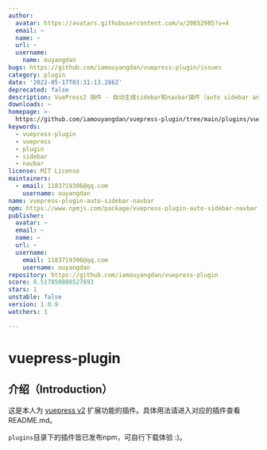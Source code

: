 ```yaml
---
author:
  avatar: https://avatars.githubusercontent.com/u/20652985?v=4
  email: ~
  name: ~
  url: ~
  username:
    name: ouyangdan
bugs: https://github.com/iamouyangdan/vuepress-plugin/issues
category: plugin
date: '2022-05-17T03:31:13.286Z'
deprecated: false
description: VuePress2 插件 - 自动生成sidebar和navbar插件（auto sidebar and navbar)
downloads: ~
homepage: >-
  https://github.com/iamouyangdan/vuepress-plugin/tree/main/plugins/vuepress-plugin-auto-sidebar-navbar#readme
keywords:
  - vuepress-plugin
  - vuepress
  - plugin
  - sidebar
  - navbar
license: MIT License
maintainers:
  - email: 1183719396@qq.com
    username: ouyangdan
name: vuepress-plugin-auto-sidebar-navbar
npm: https://www.npmjs.com/package/vuepress-plugin-auto-sidebar-navbar
publisher:
  avatar: ~
  email: ~
  name: ~
  url: ~
  username:
    email: 1183719396@qq.com
    username: ouyangdan
repository: https://github.com/iamouyangdan/vuepress-plugin
score: 0.517850808527693
stars: 1
unstable: false
version: 1.0.9
watchers: 1

---
```


# vuepress-plugin

## 介绍（Introduction）

这是本人为 [vuepress v2](https://v2.vuepress.vuejs.org/zh/guide/) 扩展功能的插件。具体用法请进入对应的插件查看README.md。

`plugins`目录下的插件皆已发布npm，可自行下载体验 :)。